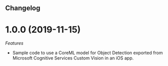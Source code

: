 ## Changelog

<a name="1.0.0"></a>
# 1.0.0 (2019-11-15)

*Features*
* Sample code to use a CoreML model for Object Detection exported from Microsoft Cognitive Services Custom Vision in an iOS app.
